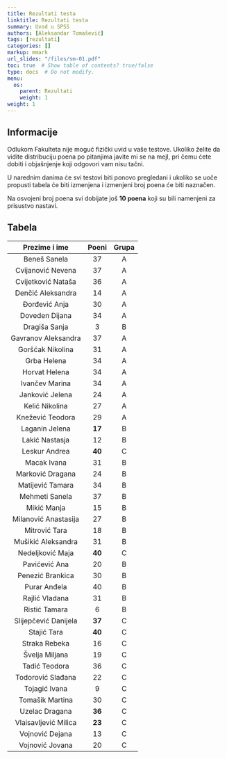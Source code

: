 ```yaml
---
title: Rezultati testa
linktitle: Rezultati testa
summary: Uvod u SPSS
authors: [Aleksandar Tomašević]
tags: [rezultati]
categories: []
markup: mmark
url_slides: "/files/sm-01.pdf"
toc: true  # Show table of contents? true/false
type: docs  # Do not modify.
menu:
  os:
    parent: Rezultati
    weight: 1
weight: 1
---
```


## Informacije

Odlukom Fakulteta nije moguć fizički uvid u vaše testove. Ukoliko želite da vidite distribuciju poena po pitanjima javite mi se na mejl, pri čemu ćete dobiti i objašnjenje koji odgovori vam nisu tačni.

U narednim danima će svi testovi biti ponovo pregledani i ukoliko se uoče propusti tabela će biti izmenjena i izmenjeni broj poena će biti naznačen.

Na osvojeni broj poena svi dobijate još **10 poena** koji su bili namenjeni za prisustvo nastavi.


## Tabela

|     Prezime i ime    | Poeni | Grupa |
|:--------------------:|:-----:|:-----:|
|     Beneš Sanela     |   37  |   A   |
|   Cvijanović Nevena  |   37  |   A   |
|  Cvijetković Nataša  |   36  |   A   |
|   Denčić Aleksandra  |   14  |   A   |
|     Đorđević Anja    |   30  |   A   |
|    Doveden Dijana    |   34  |   A   |
|     Dragiša Sanja    |   3   |   B   |
|  Gavranov Aleksandra |   37  |   A   |
|   Goršćak Nikolina   |   31  |   A   |
|      Grba Helena     |   34  |   A   |
|     Horvat Helena    |   34  |   A   |
|    Ivančev Marina    |   34  |   A   |
|    Janković Jelena   |   24  |   A   |
|    Kelić Nikolina    |   27  |   A   |
|   Knežević Teodora   |   29  |   A   |
|    Laganin Jelena    |   **17**  |   B   |
|    Lakić Nastasja    |   12  |   B   |
|     Leskur Andrea    |   **40**  |   C   |
|      Macak Ivana     |   31  |   B   |
|   Marković Dragana   |   24  |   B   |
|   Matijević Tamara   |   34  |   B   |
|    Mehmeti Sanela    |   37  |   B   |
|      Mikić Manja     |   15  |   B   |
| Milanović Anastasija |   27  |   B   |
|     Mitrović Tara    |   18  |   B   |
|  Mušikić Aleksandra  |   31  |   B   |
|   Nedeljković Maja   |   **40**  |   C   |
|     Pavićević Ana    |   20  |   B   |
|   Penezić Brankica   |   30  |   B   |
|     Purar Anđela     |   40  |   B   |
|    Rajlić Vladana    |   31  |   B   |
|     Ristić Tamara    |   6   |   B   |
| Slijepčević Danijela |   **37**  |   C   |
|      Stajić Tara     |   **40**  |   C   |
|     Straka Rebeka    |   16  |   C   |
|    Švelja Miljana    |   19  |   C   |
|     Tadić Teodora    |   36  |   C   |
|   Todorović Slađana  |   22  |   C   |
|     Tojagić Ivana    |   9   |   C   |
|    Tomašik Martina   |   30  |   C   |
|    Uzelac Dragana    |   **36**  |   C   |
| Vlaisavljević Milica |   **23**  |   C   |
|    Vojnović Dejana   |   13  |   C   |
|    Vojnović Jovana   |   20  |   C   |